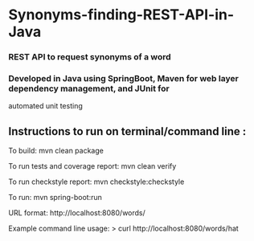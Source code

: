 # Synonyms-finding-REST-API-in-Java

### REST API to request synonyms of a word

### Developed in Java using SpringBoot, Maven for web layer dependency management, and JUnit for
automated unit testing

## Instructions to run on terminal/command line : 

To build:
  mvn clean package

To run tests and coverage report:
  mvn clean verify

To run checkstyle report:
  mvn checkstyle:checkstyle

To run:
  mvn spring-boot:run

URL format:
    http://localhost:8080/words/<letters>

Example command line usage:
    > curl http://localhost:8080/words/hat

